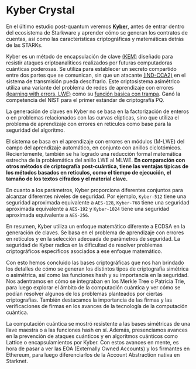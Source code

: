 # Kyber Crystal
En el último estudio post-quantum veremos [**Kyber**](https://pq-crystals.org/kyber/resources.shtml), antes de entrar dentro del ecosistema de Starkware y aprender cómo se generan los contratos de cuentas, así como las características criptográficas y matemáticas detrás de las STARKs.

Kyber es un método de encapsulación de clave [(KEM)](https://en.wikipedia.org/wiki/Key_encapsulation) diseñado para resistir ataques criptoanalíticos realizados por futuras computadoras cuánticas poderosas. Se utiliza para establecer un secreto compartido entre dos partes que se comunican, sin que un atacante [(IND-CCA2)](https://en.wikipedia.org/wiki/Ciphertext_indistinguishability) en el sistema de transmisión pueda descifrarlo. Este criptosistema asimétrico utiliza una variante del problema de redes de aprendizaje con errores [(learning with errors, LWE)](https://en.wikipedia.org/wiki/Learning_with_errors) como su [función básica con trampa](https://en.wikipedia.org/wiki/Trapdoor_function). Ganó la competencia del NIST para el primer estándar de criptografía PQ.

La generación de claves en Kyber no se basa en la factorización de enteros o en problemas relacionados con las curvas elípticas, sino que utiliza el problema de aprendizaje con errores en retículos como base para la seguridad del algoritmo.

El sistema se basa en el aprendizaje con errores en módulos (M-LWE) del campo del aprendizaje automático, en conjunto con anillos ciclotómicos. Recientemente, también se ha logrado una reducción formal matemática estrecha de la problemática del anillo LWE al MLWE. **En comparación con otros métodos de criptografía post-cuántica, tiene las ventajas típicas de los métodos basados en retículos, como el tiempo de ejecución, el tamaño de los textos cifrados y el material clave.**

En cuanto a los parámetros, Kyber proporciona diferentes conjuntos para alcanzar diferentes niveles de seguridad. Por ejemplo, `Kyber-512` tiene una seguridad aproximada equivalente a `AES-128`, `Kyber-768` tiene una seguridad aproximada equivalente a `AES-192` y `Kyber-1024` tiene una seguridad aproximada equivalente a `AES-256`.

En resumen, Kyber utiliza un enfoque matemático diferente a ECDSA en la generación de claves. Se basa en el problema de aprendizaje con errores en retículos y en la selección adecuada de parámetros de seguridad. La seguridad de Kyber radica en la dificultad de resolver problemas criptográficos específicos asociados a ese enfoque matemático.

Con esto hemos concluido las bases criptográficas que nos han brindado los detalles de cómo se generan los distintos tipos de criptografía simétrica o asimétrica, así como las funciones hash y su importancia en la seguridad. Nos adentramos en cómo se integraban en los Merkle Tree o Patricia Trie, para luego explorar el ámbito de la computación cuántica y ver cómo se podían resolver algunos de los problemas planteados por ciertas criptografías. También destacamos la importancia de las firmas y las verificaciones de firmas en los avances de la tecnología de la computación cuántica.

La computación cuántica se mostró resistente a las bases simétricas de una llave maestra o a las funciones hash en sí. Además, presenciamos avances en la prevención de ataques cuánticos y en algoritmos cuánticos como Lattice o encapsulamientos por Kyber. Con estos avances en mente, es hora de pasar a ver las EOA (Externally Owned Accounts) y los firmantes en Ethereum, para luego diferenciarlos de la Account Abstraction nativa en Starknet.